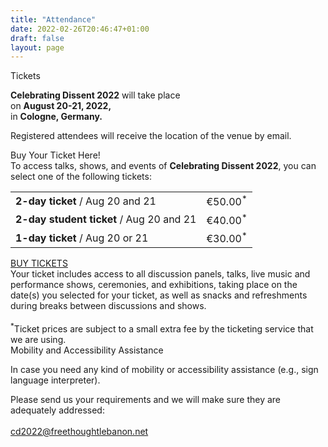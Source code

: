 ```yaml
---
title: "Attendance"
date: 2022-02-26T20:46:47+01:00
draft: false
layout: page
---
```


<div class="title">Tickets</div>

<div id="venue_section" class="attendance-top ven-bg">
    <div class="text-container">
        <div class="body">
            <p>
                <strong>Celebrating Dissent 2022</strong> will take place<br />
                on <strong>August 20-21, 2022,</strong> <br />
				in <strong>Cologne, Germany.</strong><br />
            </p>
			<p class="smaller">Registered attendees will receive the location of the venue by email.</p>
        </div>
    </div>
</div>

<div class="main-column">
	<div id="ticket_section" class="buy-ticket bg-purple">
		<div>
			<div class="title">Buy Your Ticket Here!</div>
			<div class="text">To access talks, shows, and events of <strong>Celebrating Dissent 2022</strong>, you can select one of the following tickets:</div>
			<table class="tickets-table">
			<tr><td><div class="text"><strong>2-day ticket</strong> / Aug 20 and 21</div></td><td><div class="fee">€50.00<sup>*</sup></div></td></tr>
			<tr><td><div class="text"><strong>2-day student ticket</strong> / Aug 20 and 21</div></td><td><div class="fee">€40.00<sup>*</sup></div></td></tr>
			<tr><td><div class="text"><strong>1-day ticket</strong> / Aug 20 or 21</div></td><td><div class="fee">€30.00<sup>*</sup></div></td></tr>
			</table>
			<div class="center-content"><a class="button" href="https://www.eventbrite.co.uk/e/celebrating-dissent-2022-tickets-270982685507">BUY TICKETS</a></div>
		</div>
		<div class="extra-info">
			<div class="text">Your ticket includes access to all discussion panels, talks, live music and performance shows, ceremonies, and exhibitions, taking place on the date(s) you selected for your ticket, as well as snacks and refreshments during breaks between discussions and shows.
			<br>
			<br>
			<sup>*</sup>Ticket prices are subject to a small extra fee by the ticketing service that we are using.
			</div>
		</div>
	</div>
	<div id="visa_section" class="visa-assistance">
		<div class="title">Mobility and Accessibility Assistance</div>
		<p>
		In case you need any kind of mobility or accessibility assistance (e.g., sign language interpreter). 
		</p>
		<p>
		Please send us your requirements and we will make sure they are adequately addressed:<br><br>
		<a class="barid" href="mailto:cd2022@freethoughtlebanon.net">cd2022@freethoughtlebanon.net</a><br>
		</p>
	</div>
</div>